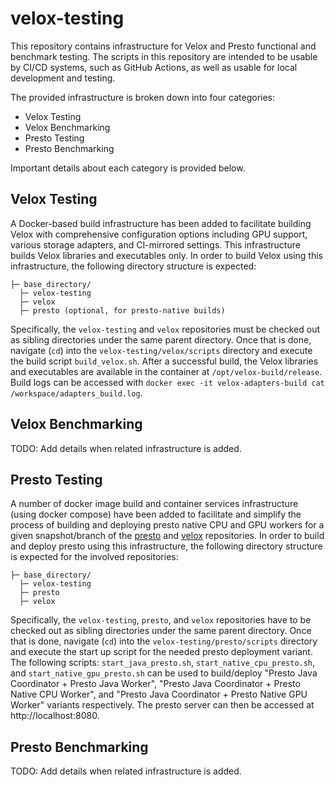 # velox-testing
This repository contains infrastructure for Velox and Presto functional and benchmark testing. The scripts in this repository are intended to be usable by CI/CD systems, such as GitHub Actions, as well as usable for local development and testing.

The provided infrastructure is broken down into four categories:
- Velox Testing
- Velox Benchmarking
- Presto Testing
- Presto Benchmarking

Important details about each category is provided below.

## Velox Testing
A Docker-based build infrastructure has been added to facilitate building Velox with comprehensive configuration options including GPU support, various storage adapters, and CI-mirrored settings. This infrastructure builds Velox libraries and executables only. In order to build Velox using this infrastructure, the following directory structure is expected:

```
├─ base_directory/
  ├─ velox-testing
  ├─ velox
  ├─ presto (optional, for presto-native builds)
```

Specifically, the `velox-testing` and `velox` repositories must be checked out as sibling directories under the same parent directory. Once that is done, navigate (`cd`) into the `velox-testing/velox/scripts` directory and execute the build script `build_velox.sh`. After a successful build, the Velox libraries and executables are available in the container at `/opt/velox-build/release`. Build logs can be accessed with `docker exec -it velox-adapters-build cat /workspace/adapters_build.log`.

## Velox Benchmarking
TODO: Add details when related infrastructure is added.

## Presto Testing
A number of docker image build and container services infrastructure (using docker compose) have been added to facilitate and simplify the process of building and deploying presto native CPU and GPU workers for a given snapshot/branch of the [presto](https://github.com/prestodb/presto) and [velox](https://github.com/facebookincubator/velox) repositories. In order to build and deploy presto using this infrastructure, the following directory structure is expected for the involved repositories:
```
├─ base_directory/
  ├─ velox-testing
  ├─ presto
  ├─ velox
``` 
Specifically, the `velox-testing`, `presto`, and `velox` repositories have to be checked out as sibling directories under the same parent directory. Once that is done, navigate (`cd`) into the `velox-testing/presto/scripts` directory and execute the start up script for the needed presto deployment variant. The following scripts: `start_java_presto.sh`, `start_native_cpu_presto.sh`, and `start_native_gpu_presto.sh` can be used to build/deploy "Presto Java Coordinator + Presto Java Worker", "Presto Java Coordinator + Presto Native CPU Worker", and "Presto Java Coordinator + Presto Native GPU Worker" variants respectively. The presto server can then be accessed at http://localhost:8080.

## Presto Benchmarking
TODO: Add details when related infrastructure is added.
